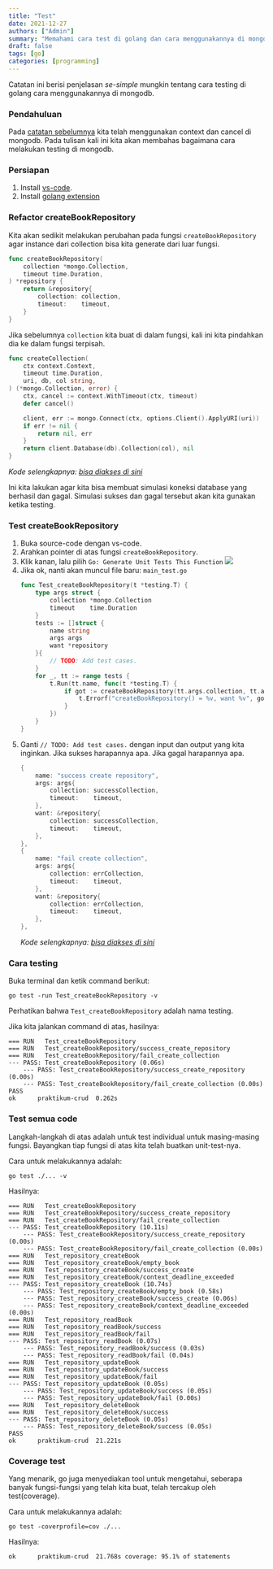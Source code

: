 ```yaml
---
title: "Test"
date: 2021-12-27
authors: ["Admin"]
summary: "Memahami cara test di golang dan cara menggunakannya di mongodb"
draft: false
tags: [go]
categories: [programming]
---
```


Catatan ini berisi penjelasan *se-simple* mungkin tentang cara testing di golang cara menggunakannya di mongodb.

### Pendahuluan

Pada [catatan sebelumnya](/posts/cancel) kita telah menggunakan context dan cancel di mongodb. Pada tulisan kali ini kita akan membahas bagaimana cara melakukan testing di mongodb.

### Persiapan

1. Install [vs-code](https://code.visualstudio.com/).
2. Install [golang extension](https://marketplace.visualstudio.com/items?itemName=golang.go)

### Refactor createBookRepository
Kita akan sedikit melakukan perubahan pada fungsi `createBookRepository` agar instance dari collection bisa kita generate dari luar fungsi.

```go
func createBookRepository(
    collection *mongo.Collection,
    timeout time.Duration,
) *repository {
    return &repository{
        collection: collection,
        timeout:    timeout,
    }
}
```
Jika sebelumnya `collection` kita buat di dalam fungsi, kali ini kita pindahkan dia ke dalam fungsi terpisah.
```go
func createCollection(
    ctx context.Context,
    timeout time.Duration,
    uri, db, col string,
) (*mongo.Collection, error) {
    ctx, cancel := context.WithTimeout(ctx, timeout)
    defer cancel()

    client, err := mongo.Connect(ctx, options.Client().ApplyURI(uri))
    if err != nil {
        return nil, err
    }
    return client.Database(db).Collection(col), nil
}
```
*Kode selengkapnya: [bisa diakses di sini](https://github.com/fastrodev/praktikum-repository/blob/f1e0933fa47cb725aefd0499093fa560ab7c4a69/main.go#L31)*

Ini kita lakukan agar kita bisa membuat simulasi koneksi database yang berhasil dan gagal. Simulasi sukses dan gagal tersebut akan kita gunakan ketika testing.

### Test createBookRepository
1. Buka source-code dengan vs-code.
2. Arahkan pointer di atas fungsi `createBookRepository`. 
3. Klik kanan, lalu pilih `Go: Generate Unit Tests This Function`
    ![](pop.png)
4. Jika ok, nanti akan muncul file baru: `main_test.go`
    ```go
    func Test_createBookRepository(t *testing.T) {
        type args struct {
            collection *mongo.Collection
            timeout    time.Duration
        }
        tests := []struct {
            name string
            args args
            want *repository
        }{
            // TODO: Add test cases.
        }
        for _, tt := range tests {
            t.Run(tt.name, func(t *testing.T) {
                if got := createBookRepository(tt.args.collection, tt.args.timeout); !reflect.DeepEqual(got, tt.want) {
                    t.Errorf("createBookRepository() = %v, want %v", got, tt.want)
                }
            })
        }
    }
    ```
5. Ganti `// TODO: Add test cases.` dengan input dan output yang kita inginkan. Jika sukses harapannya apa. Jika gagal harapannya apa.
    ```go
    {
        name: "success create repository",
        args: args{
            collection: successCollection,
            timeout:    timeout,
        },
        want: &repository{
            collection: successCollection,
            timeout:    timeout,
        },
    },
    {
        name: "fail create collection",
        args: args{
            collection: errCollection,
            timeout:    timeout,
        },
        want: &repository{
            collection: errCollection,
            timeout:    timeout,
        },
    },
    ```
    *Kode selengkapnya: [bisa diakses di sini](https://github.com/fastrodev/praktikum-repository/blob/test/main_test.go)*

### Cara testing
Buka terminal dan ketik command berikut:
```
go test -run Test_createBookRepository -v
```
Perhatikan bahwa `Test_createBookRepository` adalah nama testing.

Jika kita jalankan command di atas, hasilnya:
```
=== RUN   Test_createBookRepository
=== RUN   Test_createBookRepository/success_create_repository
=== RUN   Test_createBookRepository/fail_create_collection
--- PASS: Test_createBookRepository (0.06s)
    --- PASS: Test_createBookRepository/success_create_repository (0.00s)
    --- PASS: Test_createBookRepository/fail_create_collection (0.00s)
PASS
ok      praktikum-crud  0.262s
```

### Test semua code
Langkah-langkah di atas adalah untuk test individual untuk masing-masing fungsi. 
Bayangkan tiap fungsi di atas kita telah buatkan unit-test-nya.

Cara untuk melakukannya adalah:
```
go test ./... -v
```
Hasilnya:
```
=== RUN   Test_createBookRepository
=== RUN   Test_createBookRepository/success_create_repository
=== RUN   Test_createBookRepository/fail_create_collection
--- PASS: Test_createBookRepository (10.11s)
    --- PASS: Test_createBookRepository/success_create_repository (0.00s)
    --- PASS: Test_createBookRepository/fail_create_collection (0.00s)
=== RUN   Test_repository_createBook
=== RUN   Test_repository_createBook/empty_book
=== RUN   Test_repository_createBook/success_create
=== RUN   Test_repository_createBook/context_deadline_exceeded
--- PASS: Test_repository_createBook (10.74s)
    --- PASS: Test_repository_createBook/empty_book (0.58s)
    --- PASS: Test_repository_createBook/success_create (0.06s)
    --- PASS: Test_repository_createBook/context_deadline_exceeded (0.00s)
=== RUN   Test_repository_readBook
=== RUN   Test_repository_readBook/success
=== RUN   Test_repository_readBook/fail
--- PASS: Test_repository_readBook (0.07s)
    --- PASS: Test_repository_readBook/success (0.03s)
    --- PASS: Test_repository_readBook/fail (0.04s)
=== RUN   Test_repository_updateBook
=== RUN   Test_repository_updateBook/success
=== RUN   Test_repository_updateBook/fail
--- PASS: Test_repository_updateBook (0.05s)
    --- PASS: Test_repository_updateBook/success (0.05s)
    --- PASS: Test_repository_updateBook/fail (0.00s)
=== RUN   Test_repository_deleteBook
=== RUN   Test_repository_deleteBook/success
--- PASS: Test_repository_deleteBook (0.05s)
    --- PASS: Test_repository_deleteBook/success (0.05s)
PASS
ok      praktikum-crud  21.221s
```

### Coverage test

Yang menarik, go juga menyediakan tool untuk mengetahui, seberapa banyak fungsi-fungsi yang telah kita buat, telah tercakup oleh test(coverage).

Cara untuk melakukannya adalah:
```
go test -coverprofile=cov ./...
```
Hasilnya:
```
ok      praktikum-crud  21.768s coverage: 95.1% of statements
```
